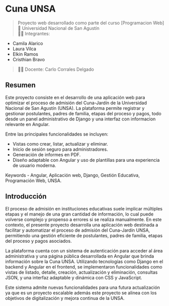 # Cuna UNSA

> Proyecto web desarrollado como parte del curso [Programacion Web]  
> 🏫 Universidad Nacional de San Agustín  
> 👩‍💻 Integrantes: 
- Camila Alarico 
- Laura Vilca 
- Elkin Ramos
- Cristhian Bravo  
> 👨‍🏫 Docente: Carlo Corrales Delgado

## Resumen
Este proyecto consiste en el desarrollo de una aplicación web para optimizar el proceso de admisión del Cuna-Jardín de la Universidad Nacional de San Agustín (UNSA). La plataforma permite registrar y gestionar postulantes, padres de familia, etapas del proceso y pagos, todo desde un panel administrativo de Django y una interfaz con informacion relevante en Angular.

Entre las principales funcionalidades se incluyen:
- Vistas como crear, listar, actualizar y eliminar.
- Inicio de sesión seguro para administradores.
- Generación de informes en PDF.
- Diseño adaptable con Angular y uso de plantillas para una experiencia de usuario moderna.

Keywords - Angular, Aplicación web, Django, Gestión Educativa, Programación Web, UNSA.

## Introducción
El proceso de admisión en instituciones educativas suele implicar múltiples etapas y el manejo de una gran cantidad de información, lo cual puede volverse complejo y propenso a errores si se realiza manualmente. En este contexto, el presente proyecto desarrolla una aplicación web destinada a facilitar y automatizar el proceso de admisión del Cuna-Jardín UNSA, permitiendo una gestión eficiente de postulantes, padres de familia, etapas del proceso y pagos asociados.

La plataforma cuenta con un sistema de autenticación para acceder al área administrativa y una página pública desarrollada en Angular que brinda información sobre la Cuna UNSA. Utilizando tecnologías como Django en el backend y Angular en el frontend, se implementaron funcionalidades como vistas de listado, detalle, creación, actualización y eliminación, consultas JSON, y una interfaz adaptable y dinámica con CSS y JavaScript.

Este sistema admite nuevas funcionalidades para una futura actualización ya que es un proyecto escalable además este proyecto se alinea con los objetivos de digitalización y mejora continua de la UNSA.




